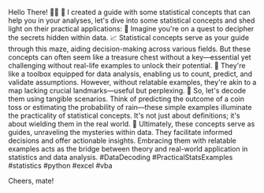 Hello There! 👋🏾
🚀 I created a guide with some statistical concepts that can help you in your analyses, let's dive into some statistical concepts and shed light on their practical applications:
💭 Imagine you're on a quest to decipher the secrets hidden within data.
📈 Statistical concepts serve as your guide through this maze, aiding decision-making across various fields. But these concepts can often seem like a treasure chest without a key—essential yet challenging without real-life examples to unlock their potential.
🔧 They're like a toolbox equipped for data analysis, enabling us to count, predict, and validate assumptions. However, without relatable examples, they're akin to a map lacking crucial landmarks—useful but perplexing.
🔎 So, let's decode them using tangible scenarios. Think of predicting the outcome of a coin toss or estimating the probability of rain—these simple examples illuminate the practicality of statistical concepts. It's not just about definitions; it's about wielding them in the real world.
🔦 Ultimately, these concepts serve as guides, unraveling the mysteries within data. They facilitate informed decisions and offer actionable insights. Embracing them with relatable examples acts as the bridge between theory and real-world application in statistics and data analysis.
#DataDecoding #PracticalStatsExamples #statistics #python #excel #vba

Cheers, mate!
